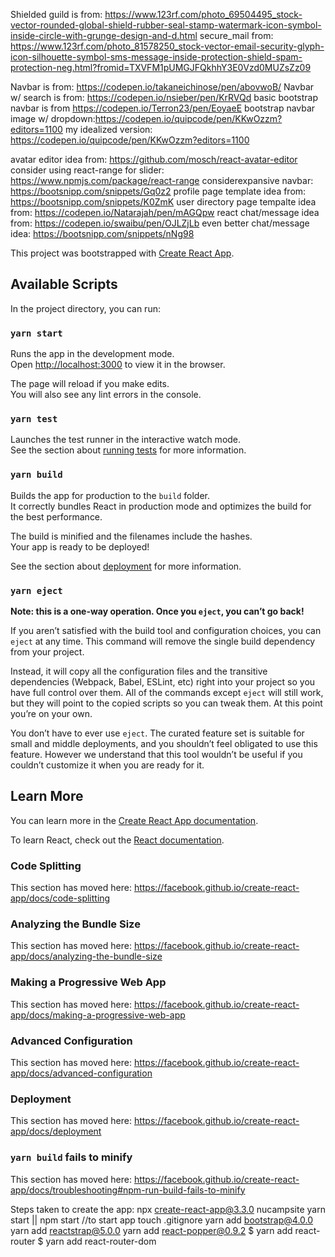 Shielded guild is from: https://www.123rf.com/photo_69504495_stock-vector-rounded-global-shield-rubber-seal-stamp-watermark-icon-symbol-inside-circle-with-grunge-design-and-d.html
secure_mail from: https://www.123rf.com/photo_81578250_stock-vector-email-security-glyph-icon-silhouette-symbol-sms-message-inside-protection-shield-spam-protection-neg.html?fromid=TXVFM1pUMGJFQkhhY3E0Vzd0MUZsZz09

Navbar is from: https://codepen.io/takaneichinose/pen/abovwoB/
Navbar w/ search is from: https://codepen.io/nsieber/pen/KrRVQd
basic bootstrap navbar is from https://codepen.io/Terron23/pen/EoyaeE
bootstrap navbar image w/ dropdown:https://codepen.io/quipcode/pen/KKwOzzm?editors=1100 
my idealized version: https://codepen.io/quipcode/pen/KKwOzzm?editors=1100


avatar editor idea from: https://github.com/mosch/react-avatar-editor
consider using react-range for slider: https://www.npmjs.com/package/react-range 
considerexpansive navbar: https://bootsnipp.com/snippets/Gq0z2
profile page template idea from: https://bootsnipp.com/snippets/K0ZmK
user directory page tempalte idea from: https://codepen.io/Natarajah/pen/mAGQpw
react chat/message idea from: https://codepen.io/swaibu/pen/OJLZjLb
even better chat/message idea: https://bootsnipp.com/snippets/nNg98


This project was bootstrapped with [Create React App](https://github.com/facebook/create-react-app).

## Available Scripts

In the project directory, you can run:

### `yarn start`

Runs the app in the development mode.<br />
Open [http://localhost:3000](http://localhost:3000) to view it in the browser.

The page will reload if you make edits.<br />
You will also see any lint errors in the console.

### `yarn test`

Launches the test runner in the interactive watch mode.<br />
See the section about [running tests](https://facebook.github.io/create-react-app/docs/running-tests) for more information.

### `yarn build`

Builds the app for production to the `build` folder.<br />
It correctly bundles React in production mode and optimizes the build for the best performance.

The build is minified and the filenames include the hashes.<br />
Your app is ready to be deployed!

See the section about [deployment](https://facebook.github.io/create-react-app/docs/deployment) for more information.

### `yarn eject`

**Note: this is a one-way operation. Once you `eject`, you can’t go back!**

If you aren’t satisfied with the build tool and configuration choices, you can `eject` at any time. This command will remove the single build dependency from your project.

Instead, it will copy all the configuration files and the transitive dependencies (Webpack, Babel, ESLint, etc) right into your project so you have full control over them. All of the commands except `eject` will still work, but they will point to the copied scripts so you can tweak them. At this point you’re on your own.

You don’t have to ever use `eject`. The curated feature set is suitable for small and middle deployments, and you shouldn’t feel obligated to use this feature. However we understand that this tool wouldn’t be useful if you couldn’t customize it when you are ready for it.

## Learn More

You can learn more in the [Create React App documentation](https://facebook.github.io/create-react-app/docs/getting-started).

To learn React, check out the [React documentation](https://reactjs.org/).

### Code Splitting

This section has moved here: https://facebook.github.io/create-react-app/docs/code-splitting

### Analyzing the Bundle Size

This section has moved here: https://facebook.github.io/create-react-app/docs/analyzing-the-bundle-size

### Making a Progressive Web App

This section has moved here: https://facebook.github.io/create-react-app/docs/making-a-progressive-web-app

### Advanced Configuration

This section has moved here: https://facebook.github.io/create-react-app/docs/advanced-configuration

### Deployment

This section has moved here: https://facebook.github.io/create-react-app/docs/deployment

### `yarn build` fails to minify

This section has moved here: https://facebook.github.io/create-react-app/docs/troubleshooting#npm-run-build-fails-to-minify


Steps taken to create the app:
npx create-react-app@3.3.0 nucampsite
yarn start || npm start //to start app
touch .gitignore
yarn add bootstrap@4.0.0
yarn add reactstrap@5.0.0
yarn add react-popper@0.9.2
$ yarn add react-router
$ yarn add react-router-dom
